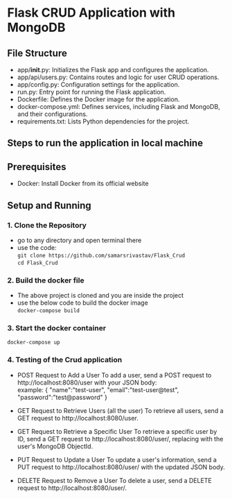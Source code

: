 # Flask CRUD Application with MongoDB
## File Structure

- app/__init__.py: Initializes the Flask app and configures the application.
- app/api/users.py: Contains routes and logic for user CRUD operations.
- app/config.py: Configuration settings for the application.
- run.py: Entry point for running the Flask application.
- Dockerfile: Defines the Docker image for the application.
- docker-compose.yml: Defines services, including Flask and MongoDB, and their configurations.
- requirements.txt: Lists Python dependencies for the project.

  
## Steps to run the application in local machine 

## Prerequisites

- Docker: Install Docker from its official website

## Setup and Running

### 1. Clone the Repository
 - go to any directory and open terminal there
 - use the code:<br>
    ``` git clone https://github.com/samarsrivastav/Flask_Crud ``` <br>
    ``` cd Flask_Crud ```

### 2. Build the docker file
- The above project is cloned and you are inside the project
- use the below code to build the docker image<br>
    ``` docker-compose build ```

### 3. Start the docker container
``` docker-compose up ```

### 4. Testing of the Crud application
 -  POST Request to Add a User
    To add a user, send a POST request to http://localhost:8080/user with your JSON body: <br>
    example:
    {
        "name":"test-user",
        "email":"test-user@test",
        "password":"test@password"
    }

 -  GET Request to Retrieve Users (all the user)
    To retrieve all users, send a GET request to http://localhost:8080/user.

 -  GET Request to Retrieve a Specific User
    To retrieve a specific user by ID, send a GET request to http://localhost:8080/user/<id>, replacing <id> with the user's MongoDB ObjectId.

 - PUT Request to Update a User
    To update a user's information, send a PUT request to http://localhost:8080/user/<id> with the updated JSON body.
    
 - DELETE Request to Remove a User
    To delete a user, send a DELETE request to http://localhost:8080/user/<id>.
